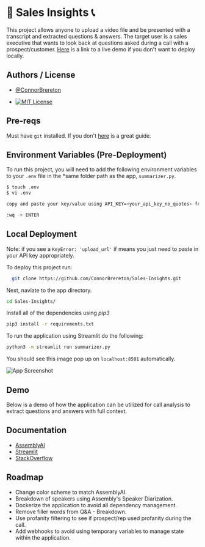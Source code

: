 
# 💼 Sales Insights 📞

This project allows anyone to upload a video file and be presented with a transcript and extracted questions & answers. The target user is a sales executive that wants to look back at questions asked during a call with a prospect/customer. [Here](https://connorbrereton-salesinsights.streamlit.app/) is a link to a live demo if you don't want to deploy locally.




## Authors / License

- [@ConnorBrereton](https://github.com/ConnorBrereton)
* [![MIT License](https://img.shields.io/badge/License-MIT-green.svg)](https://choosealicense.com/licenses/mit/)



## Pre-reqs

Must have ```git``` installed. If you don't [here](https://github.com/git-guides/install-git) is a great guide.

## Environment Variables (Pre-Deployment)

To run this project, you will need to add the following environment variables to your ```.env``` file in the *same folder path as the app, ```summarizer.py```.

```bash
$ touch .env
$ vi .env

copy and paste your key/value using API_KEY=<your_api_key_no_quotes> format

:wq -> ENTER
```


## Local Deployment

Note: if you see a ```KeyError: 'upload_url'``` if means you just need to paste in your API key appropriately.

To deploy this project run:

```bash
  git clone https://github.com/ConnorBrereton/Sales-Insights.git
```

Next, naviate to the app directory.
```bash
cd Sales-Insights/
```

Install all of the dependencies using *pip3*
```bash
pip3 install -r requirements.txt
```

To run the application using Streamlit do the following:
```bash
python3 -m streamlit run summarizer.py
```

You should see this image pop up on ```localhost:8501``` automatically.

![App Screenshot](https://user-images.githubusercontent.com/13909335/235801065-0e7eb1b2-73fb-422d-baf2-d8944ae2d9bc.png)


## Demo

Below is a demo of how the application can be utilized for call analysis to extract questions and answers with full context.


## Documentation

* [AssemblyAI](https://www.assemblyai.com/docs/)
* [Streamlit](https://docs.streamlit.io/)
* [StackOverflow](https://stackoverflow.com)



## Roadmap

- Change color scheme to match AssemblyAI.
- Breakdown of speakers using Assembly's Speaker Diarization.
- Dockerize the application to avoid all dependency management.
- Remove filler words from Q&A - Breakdown.
- Use profanity filtering to see if prospect/rep used profanity during the call.
- Add webhooks to avoid using temporary variables to manage state within the application.
